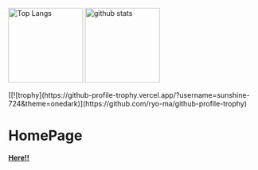 <p align="left"> 
  <img alt="Top Langs" height="150px" src="https://my-language-clone.vercel.app/api/top-langs/?username=sunshine-724&layout=compact&show_icons=true&theme=onedark" />
  <img alt="github stats" height="150px" src="https://my-language-clone.vercel.app/api?username=sunshine-724&theme=onedark&show_icons=ture" />
</p>
<p>[[![trophy](https://github-profile-trophy.vercel.app/?username=sunshine-724&theme=onedark)](https://github.com/ryo-ma/github-profile-trophy)</p>
<h1>HomePage</h1>
<a href = "https://sunshine-724.github.io/index-jp.html"><strong>Here!!</strong></a>

